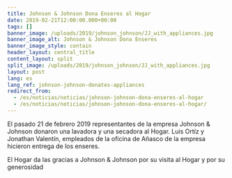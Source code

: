 ```yaml
---
title: Johnson & Johnson Dona Enseres al Hogar
date: 2019-02-21T12:00:00.000+00:00
tags: []
banner_image: /uploads/2019/johnson_johnson/JJ_with_appliances.jpg
banner_image_alt: Johnson & Johnson Dona Enseres
banner_image_style: contain
header_layout: central_title
content_layout: split
split_image: /uploads/2019/johnson_johnson/JJ_with_appliances.jpg
layout: post
lang: es
lang_ref: johnson-johnson-donates-appliances
redirect_from:
  - /es/noticias/noticias/johnson-johnson-dona-enseres-al-hogar
  - /es/noticias/noticias/johnson-johnson-dona-enseres-al-hogar/
---
```

El pasado 21 de febrero 2019 representantes de la empresa Johnson & Johnson donaron una lavadora y una secadora al Hogar. Luis Ortíz y Jonathan Valentín, empleados de la oficina de Añasco de la empresa hicieron entrega de los enseres.

El Hogar da las gracias a Johnson & Johnson por su visita al Hogar y por su generosidad
